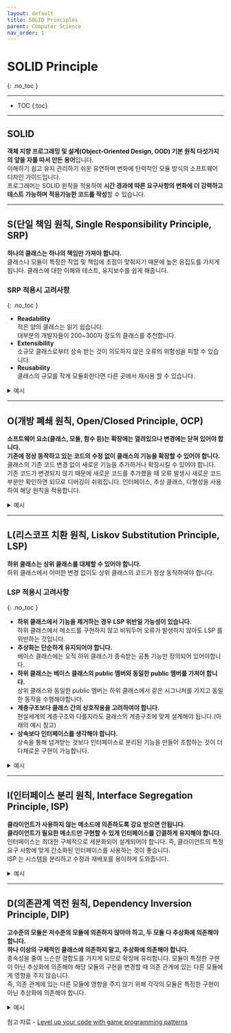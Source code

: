 ```yaml
---
layout: default
title: SOLID Principles
parent: Computer Science
nav_order: 1
---
```


# SOLID Principle
{: .no_toc }

---

- TOC
{:toc}

---

## SOLID

**객체 지향 프로그래밍 및 설계(Object-Oriented Design, OOD) 기본 원칙 다섯가지의 앞을 자를 따서 만든 용어**입니다.<br>
이해하기 쉽고 유지 관리하기 쉬운 유연하며 변화에 탄력적인 모듈 방식의 소프트웨어 디자인 가이드입니다.<br>
프로그래머는 SOLID 윈칙을 적용하여 **시간 경과에 따른 요구사항의 변화에 더 강력하고 테스트 가능하며 적응가능한 코드를 작성**할 수 있습니다.

---

## S(단일 책임 원칙, Single Responsibility Principle, SRP)

**하나의 클래스는 하나의 책임만 가져야 합니다.**<br>
클래스나 모듈이 특정한 작업 및 책임에 초점이 맞춰지기 때문에 높은 응집도를 가지게 됩니다.
클래스에 대한 이해와 테스트, 유지보수를 쉽게 해줍니다.

### SRP 적용시 고려사항
{: .no_toc }

- **Readability**<br>
적은 양의 클래스는 읽기 쉽습니다.<br>
대부분의 개발자들이 200~300자 정도의 클래스를 추천합니다.<br>
- **Extensibility**<br>
소규모 클래스로부터 상속 받는 것이 의도하지 않은 오류의 위험성을 피할 수 있습니다.<br>
- **Reusability**<br>
클래스의 규모를 작게 모듈화한다면 다른 곳에서 재사용 할 수 있습니다.

<details close><summary>예시</summary><div markdown="1">

### SRP 위반
{: .no_toc }
![img-description](/assets/images/SOLID/without SRP.png)
_플레이어 클래스 안에 여러가지 요소들이 포함되어 있다_
{: .text-center }

<details close><summary>코드</summary><div markdown="1">

```c#
public class UnrefactoredPlayer : MonoBehaviour
{
    [SerializeField] private string inputAxisName;
    [SerializeField] private float positionMultiplier;
    private float yPosition;
    private AudioSource bounceSfx;
    
    private void Start()
    {
        bounceSfx = GetComponent<AudioSource>();
    }
    
    private void Update()
    {
        float delta = Input.GetAxis(inputAxisName) *Time.deltaTime;
        yPosition = Mathf.Clamp(yPosition + delta, -1, 1);
        transform.position = new Vector3(transform.position.x, yPosition* positionMultiplier, transform.position.z);
    }
    
    private void OnTriggerEnter(Collider other)
    {
        bounceSfx.Play();
    }
}
```

</div></details>

### SRP 적용
{: .no_toc }
![img-description](/assets/images/SOLID/with SRP.png)
_플레이어 클래스에서 분리된 각각의 클래스를 플레이어 클래스가 참조하고 있다_
{: .text-center }

<details close><summary>코드</summary><div markdown="1">

```c#
[RequireComponent(typeof(PlayerAudio), typeof(PlayerInput), typeof(PlayerMovement))]
public class Player : MonoBehaviour
{
    [SerializeField] private PlayerAudio playerAudio;
    [SerializeField] private PlayerInput playerInput;
    [SerializeField] private PlayerMovement playerMovement;
    
    private void Start()
    {
        playerAudio = GetComponent<PlayerAudio>();
        playerInput = GetComponent<PlayerInput>();
        playerMovement = GetComponent<PlayerMovement>();
    }
}
```

```c#
public class PlayerAudio : MonoBehaviour
{
}
```

```c#
public class PlayerInput : MonoBehaviour
{
}
```

```c#
public class PlayerMovement : MonoBehaviour
{
}
```

</div></details>

</div></details>

---

## O(개방 폐쇄 원칙, Open/Closed Principle, OCP)

**소프트웨어 요소(클래스, 모둘, 함수 등)는 확장에는 열려있으나 변경에는 닫혀 있어야 합니다.**<br>
**기존에 정상 동작하고 있는 코드의 수정 없이 클래스의 기능을 확장할 수 있어야 합니다.**<br>
클래스의 기존 코드 변경 없이 새로운 기능을 추가하거나 확장시킬 수 있어야 합니다.<br>
기존 코드가 변경되지 않기 때문에 새로운 코드를 추가했을 때 오류 발생시 새로운 코드 부분만 확인하면 되므로 디버깅이 쉬워집니다.
인터페이스, 추상 클래스, 다형성을 사용하여 해당 원칙을 적용합니다.

<details close><summary>예시</summary><div markdown="1">

### OCP 위반
{: .no_toc }
![img-description](/assets/images/SOLID/without OCP.png)
_새로운 도형을 추가할 때마다 기존 코드인 AreaCalculator 에<br> Get도형Area 메소드를 추가해 주어야한다_
{: .text-center }

<details close><summary>코드</summary><div markdown="1">

```c#
public class AreaCalculator
{
    public float GetRectangleArea(Rectangle rectangle)
    {
        return rectangle.width * rectangle.height;
    }
    
    public float GetCircleArea(Circle circle)
    {
        return circle.radius * circle.radius * Mathf.PI;
    }
}
```

```c#
public class Rectangle
{
    public float width;
    public float height;
}
```

```c#
public class Circle
{
    public float radius;
}
```

</div></details>

### OCP 적용
{: .no_toc }
![img-description](/assets/images/SOLID/with OCP.png)
_새로운 도형을 추가할 때마다 추가할 도형 클래스에 CalculateArea 메소드를 구현하면 된다_
{: .text-center }
<details close><summary>코드</summary><div markdown="1">

```c#
public abstract class Shape
{
    public abstract float CalculateArea();
}
```

```c#
public class Rectangle : Shape
{
    public float width;
    public float height;
    
    public override float CalculateArea()
    {
        return width * height;
    }
}
```

```c#
public class Circle : Shape
{
    public float radius;
    
    public override float CalculateArea()
    {
        return radius * radius * Mathf.PI;
    }
}
```

</div></details>

</div></details>

---

## L(리스코프 치환 원칙, Liskov Substitution Principle, LSP)

**하위 클래스는 상위 클래스를 대체할 수 있어야 합니다.**<br>
하위 클래스에서 어떠한 변경 없이도 상위 클래스의 코드가 정상 동작하여야 합니다.

### LSP 적용시 고려사항
{: .no_toc }

- **하위 클래스에서 기능을 제거하는 경우 LSP 위반일 가능성이 있습니다.**<br>
하위 클래스에서 메소드를 구현하지 않고 비워두어 오류가 발생하지 않아도 LSP 를 위반하는 것입니다.
- **추상화는 단순하게 유지되어야 합니다.**<br>
베이스 클래스에는 오직 하위 클래스가 종속받는 공통 기능만 정의되어 있어야합니다.
- **하위 클래스는 베이스 클래스의 public 멤버와 동일한 public 멤버를 가져야 합니다.**<br>
상위 클래스와 동일한 public 멤버는 하위 클래스에서 같은 시그니쳐를 가지고 동일한 동작을 수행해야합니다.
- **계층구조보다 클래스 간의 상호작용을 고려하여야 합니다.**<br>
현실세계의 계층구조와 다를지라도 클래스의 계층구조에 맞게 설계해야 됩니다.(아래의 예시 참고)
- **상속보다 인터페이스를 생각해야 합니다.**<br>
상속을 통해 넘겨받는 것보다 인터페이스로 분리된 기능을 만들어 조합하는 것이 더 다채로운 구현이 가능합니다.
<details close><summary>예시</summary><div markdown="1">

### LSP 위반
{: .no_toc }
![img-description](/assets/images/SOLID/without LSP.png)
_기차의 경우 좌우로 움직일 수 없기에 빨간색으로 표시된 메소드는 아무런 기능을 수행하지 않는다_
{: .text-center }

<details close><summary>코드</summary><div markdown="1">

```c#
public class Vehicle
{
    public float speed = 100;
    public Vector3 direction;
    
    public void GoForward()
    {
    }
    
    public void Reverse()
    {
    }
    
    public void TurnRight()
    {
    }
    
    public void TurnLeft()
    {
    }
}
```

```c#
public class Navigator
{
    public void Move(Vehicle vehicle)
    {
        vehicle.GoForward();
        vehicle.TurnLeft();
        vehicle.GoForward();
        vehicle.TurnRight();
        vehicle.GoForward();
    }
}
```

</div></details>

### LSP 적용
{: .no_toc }
![img-description](/assets/images/SOLID/with LSP.png)
_부모 클래스를 세분화하고 인터페이스를 사용하여 LSP 를 적용하였다_
{: .text-center }
<details close><summary>코드</summary><div markdown="1">

```c#
public interface ITurnable
{
    public void TurnRight();
    public void TurnLeft();
}
```

```c#
public interface IMovable
{
    public void GoForward();
    public void Reverse();
}
```

```c#
public class RoadVehicle : IMovable, ITurnable
{
    public float speed = 100f;
    public float turnSpeed = 5f;
    
    public virtual void GoForward()
    {
    }
    
    public virtual void Reverse()
    {
    }
    
    public virtual void TurnLeft()
    {
    }
    
    public virtual void TurnRight()
    {
    }
}
```

```c#
public class RailVehicle : IMovable
{
    public float speed = 100;
    
    public virtual void GoForward()
    {
    }
    
    public virtual void Reverse()
    {
    }
}
```

```c#
public class Car : RoadVehicle
{
}
```

```c#
public class Train : RailVehicle
{
}
```
</div></details>

</div></details>

---

## I(인터페이스 분리 원칙, Interface Segregation Principle, ISP)

**클라이언트가 사용하지 않는 메소드에 의존하도록 강요 받으면 안됩니다.**<br>
**클라이언트가 필요한 메소드만 구현할 수 있게 인터페이스를 간결하게 유지해야 합니다.**<br>
인터페이스는 최대한 구체적으로 세분화되어 설계되어야 합니다.
즉, 클라이언트의 특정 요구 사항에 맞게 간소화된 인터페이스를 사용하는 것이 좋습니다.<br>
ISP 는 시스템을 분리하고 수정과 재배포를 용이하게 도와줍니다.

<details close><summary>예시</summary><div markdown="1">

### ISP 위반
{: .no_toc }

<details close><summary>코드</summary><div markdown="1">

```c#
public interface IUnitStats
{
    public float Health { get; set; }
    public int Defense { get; set; }
    public void Die();
    public void TakeDamage();
    public void RestoreHealth();
    public float MoveSpeed { get; set; }
    public float Acceleration { get; set; }
    public void GoForward();
    public void Reverse();
    public void TurnLeft();
    public void TurnRight();
    public int Strength { get; set; }
    public int Dexterity { get; set; }
    public int Endurance { get; set; }
}
```

</div></details>

### ISP 적용
{: .no_toc }
![img-description](/assets/images/SOLID/with ISP.png)
_인터페이스를 세분화하여 불필요한 오버헤드를 줄이고 클래스를 다양한 방식으로 구성할 수 있다_
{: .text-center }

<details close><summary>코드</summary><div markdown="1">

```c#
public interface IMovable
{
    public float MoveSpeed { get; set; }
    public float Acceleration { get; set; }
    public void GoForward();
    public void Reverse();
    public void TurnLeft();
    public void TurnRight();
}
```

```c#
public interface IDamageable
{
    public float Health { get; set; }
    public int Defense { get; set; }
    public void Die();
    public void TakeDamage();
    public void RestoreHealth();
}
```

```c#
public interface IUnitStats
{
    public int Strength { get; set; }
    public int Dexterity { get; set; }
    public int Endurance { get; set; }
}
```

```c#
public interface IExplodable
{
    public float Mass { get; set; }
    public float ExplosiveForce { get; set; }
    public float FuseDelay { get; set; }
    public void Explode();
}
```

```c#
public class ExplodingBarrel : MonoBehaviour, IDamageable, IExplodable
{
}
```

```c#
public class EnemyUnit : MonoBehaviour, IDamageable, IMovable, IUnitStats
{
}
```

</div></details>

</div></details>

---

## D(의존관계 역전 원칙, Dependency Inversion Principle, DIP)

**고수준의 모듈은 저수준의 모듈에 의존하지 않아야 하고, 두 모듈 다 추상화에 의존해야 합니다.**<br>
**하나 이상의 구체적인 클래스에 의존하지 말고, 추상화에 의존해야 합니다.**<br>
종속성을 줄여 느슨한 결합도를 가지게 되므로 확장에 유리합니다.
모듈이 특정한 구현이 아닌 추상화에 의존해야 해당 모듈의 구현을 변경할 때 의존 관계에 있는 다른 모듈에게 영향을 주지 않습니다.<br>
즉, 의존 관계에 있는 다른 모듈에 영향을 주지 않기 위해 각각의 모듈은 특정한 구현이 아닌 추상화에 의존해야 합니다.

<details close><summary>예시</summary><div markdown="1">

### DIP 위반
{: .no_toc }
![img-description](/assets/images/SOLID/without DIP.png)
_Switch 클래스가 Door 클래스에 대한 의존성이 커서 다른 클래스에 스위치를 재사용하기 힘들다_
{: .text-center }

<details close><summary>코드</summary><div markdown="1">

```c#
public class Switch : MonoBehaviour
{
    public Door door;
    public bool isActivated;
    
    public void Toggle()
    {
        if (isActivated)
        {
            isActivated = false;
            door.Close();
        }
        else
        {
            isActivated = true;
            door.Open();
        }
    }
}
```

```c#
public class Door : MonoBehaviour
{
    public void Open()
    {
       Debug.Log("The door is open.");
    }
    public void Close()
    {
       Debug.Log("The door is closed.");
    }
}
```

</div></details>

### DIP 적용
{: .no_toc }
![img-description](/assets/images/SOLID/with DIP.png)
_Switch 클래스의 의존성이 기존 구체적 클래스인 Door에서<br> 추상적 인터페이스인 ISwitchable 로 옮겨가게 되면서 의존성이 역전되었다_
{: .text-center }

<details close><summary>코드</summary><div markdown="1">

```c#
public interface ISwitchable
{
    public bool IsActive { get; }
    public void Activate();
    public void Deactivate();
}
```

```c#
public class Switch : MonoBehaviour
{
    public ISwitchable client;
    
    public void Toggle()
    {
        if (client.IsActive)
        {
            client.Deactivate();
        }
        else
        {
            client.Activate();
        }
    }
}
```

```c#
public class Door : MonoBehaviour, ISwitchable
{
    private bool isActive;
    public bool IsActive => isActive;
    
    public void Activate()
    {
        isActive = true;
        Debug.Log("The door is open.");
    }
    
    public void Deactivate()
    {
        isActive = false;
        Debug.Log("The door is closed.");
    }
}
```

</div></details>

![img-description](/assets/images/SOLID/with DIP2.png)
_DIP 적용으로 Switch 클래스의 재사용이 가능해졌다_
{: .text-center }

</div></details>

참고 자료 - [Level up your code with game programming patterns](https://resources.unity.com/games/level-up-your-code-with-game-programming-patterns)
